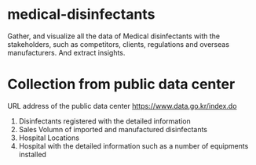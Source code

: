 # medical-disinfectants
Gather, and visualize all the data of Medical disinfectants with the stakeholders, such as competitors, clients, regulations and overseas manufacturers. And extract insights.

# Collection from public data center
URL address of the public data center
https://www.data.go.kr/index.do

1. Disinfectants registered with the detailed information
2. Sales Volumn of imported and manufactured disinfectants
3. Hospital Locations
4. Hospital with the detailed information such as a number of equipments installed
